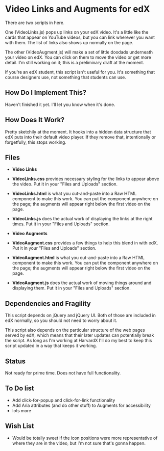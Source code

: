 Video Links and Augments for edX
====================

There are two scripts in here.

One (VideoLinks.js) pops up links on your edX video. It's a little like the cards that appear on YouTube videos, but you can link wherever you want with them. The list of links also shows up normally on the page.

The other (VideoAugment.js) will make a set of little doodads underneath your video on edX. You can click on them to move the video or get more detail. I'm still working on it; this is a preliminary draft at the moment.

If you're an edX student, this script isn't useful for you. It's something that course designers use, not something that students can use.


How Do I Implement This?
--------

Haven't finished it yet. I'll let you know when it's done.

How Does It Work?
--------

Pretty sketchily at the moment. It hooks into a hidden data structure that edX puts into their default video player. If they remove that, intentionally or forgetfully, this stops working.


Files
--------

* **Video Links**
 * **VideoLinks.css** provides necessary styling for the links to appear above the video. Put it in your "Files and Uploads" section.
 * **VideoLinks.html** is what you cut-and-paste into a Raw HTML component to make this work. You can put the component anywhere on the page; the augments will appear right below the first video on the page.
 * **VideoLinks.js** does the actual work of displaying the links at the right times. Put it in your "Files and Uploads" section.

* **Video Augments**
 * **VideoAugment.css** provides a few things to help this blend in with edX. Put it in your "Files and Uploads" section.
 * **VideoAugment.html** is what you cut-and-paste into a Raw HTML component to make this work. You can put the component anywhere on the page; the augments will appear right below the first video on the page.
 * **VideoAugment.js** does the actual work of moving things around and displaying them. Put it in your "Files and Uploads" section.

Dependencies and Fragility
--------------

This script depends on jQuery and jQuery UI. Both of those are included in edX normally, so you should not need to worry about it.

This script also depends on the particular structure of the web pages served by edX, which means that their later updates can potentially break the script. As long as I'm working at HarvardX I'll do my best to keep this script updated in a way that keeps it working.


Status
------

Not ready for prime time. Does not have full functionality.


To Do list
-----------

* Add click-for-popup and click-for-link functionality
* Add Aria attributes (and do other stuff) to Augments for accessibility
* lots more

Wish List
---------

* Would be totally sweet if the icon positions were more representative of where they are in the video, but I'm not sure that's gonna happen.